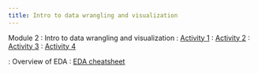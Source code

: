 ```yaml
---
title: Intro to data wrangling and visualization
---
```


Module 2
: Intro to data wrangling and visualization
  : [Activity 1](https://wfu-r-resources.github.io/activities/activity_1_1.html)
  : [Activity 2](https://wfu-r-resources.github.io/activities/activity_1_2.html)
  : [Activity 3](https://wfu-r-resources.github.io/activities/activity_1_3.html)
  : [Activity 4](https://wfu-r-resources.github.io/activities/activity_1_4.html)
  
: Overview of EDA
  : [EDA cheatsheet](https://wfu-r-resources.github.io/resources/eda_overview.html)
